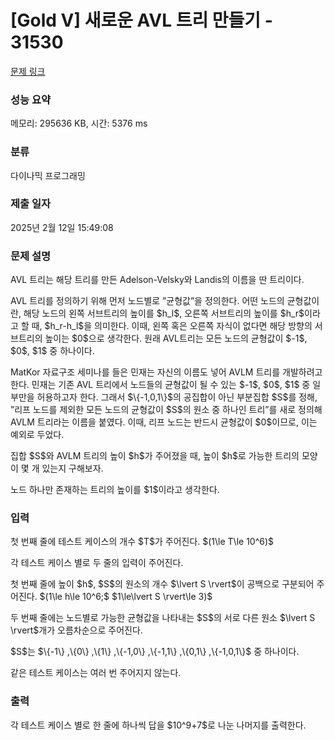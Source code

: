# [Gold V] 새로운 AVL 트리 만들기 - 31530 

[문제 링크](https://www.acmicpc.net/problem/31530) 

### 성능 요약

메모리: 295636 KB, 시간: 5376 ms

### 분류

다이나믹 프로그래밍

### 제출 일자

2025년 2월 12일 15:49:08

### 문제 설명

<p>AVL 트리는 해당 트리를 만든 Adelson-Velsky와 Landis의 이름을 딴 트리이다.</p>

<p>AVL 트리를 정의하기 위해 먼저 노드별로 ”균형값”을 정의한다. 어떤 노드의 균형값이란, 해당 노드의 왼쪽 서브트리의 높이를 $h_l$, 오른쪽 서브트리의 높이를 $h_r$이라고 할 때, $h_r-h_l$을 의미한다. 이때, 왼쪽 혹은 오른쪽 자식이 없다면 해당 방향의 서브트리의 높이는 $0$으로 생각한다. 원래 AVL트리는 모든 노드의 균형값이 $-1$, $0$, $1$ 중 하나이다.</p>

<p>MatKor 자료구조 세미나를 들은 민재는 자신의 이름도 넣어 AVLM 트리를 개발하려고 한다. 민재는 기존 AVL 트리에서 노드들의 균형값이 될 수 있는 $-1$, $0$, $1$ 중 일부만을 허용하고자 한다. 그래서 $\{-1,0,1\}$의 공집합이 아닌 부분집합 $S$를 정해, ”리프 노드를 제외한 모든 노드의 균형값이 $S$의 원소 중 하나인 트리”를 새로 정의해 AVLM 트리라는 이름을 붙였다. 이때, 리프 노드는 반드시 균형값이 $0$이므로, 이는 예외로 두었다.</p>

<p>집합 $S$와 AVLM 트리의 높이 $h$가 주어졌을 때, 높이 $h$로 가능한 트리의 모양이 몇 개 있는지 구해보자.</p>

<p>노드 하나만 존재하는 트리의 높이를 $1$이라고 생각한다.</p>

### 입력 

 <p>첫 번째 줄에 테스트 케이스의 개수 $T$가 주어진다. $(1\le T\le 10^6)$</p>

<p>각 테스트 케이스 별로 두 줄의 입력이 주어진다.</p>

<p>첫 번째 줄에 높이 $h$, $S$의 원소의 개수 $\lvert S \rvert$이 공백으로 구분되어 주어진다. $(1\le h\le 10^6;$ $1\le\lvert S \rvert\le 3)$</p>

<p>두 번째 줄에는 노드별로 가능한 균형값을 나타내는 $S$의 서로 다른 원소 $\lvert S \rvert$개가 오름차순으로 주어진다.</p>

<p>$S$는 $\{-1\} ,\{0\} ,\{1\} ,\{-1,0\} ,\{-1,1\} ,\{0,1\} ,\{-1,0,1\}$ 중 하나이다.</p>

<p>같은 테스트 케이스는 여러 번 주어지지 않는다.</p>

### 출력 

 <p>각 테스트 케이스 별로 한 줄에 하나씩 답을 $10^9+7$로 나눈 나머지를 출력한다.</p>

